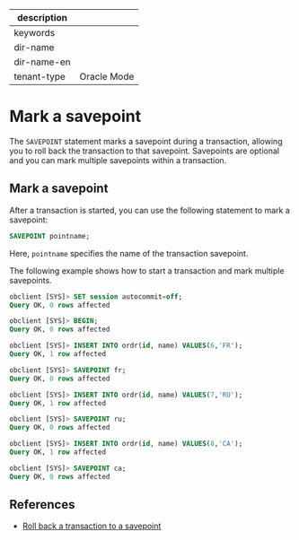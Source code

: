 |description||
|---|---|
|keywords||
|dir-name||
|dir-name-en||
|tenant-type|Oracle Mode|

# Mark a savepoint

The `SAVEPOINT` statement marks a savepoint during a transaction, allowing you to roll back the transaction to that savepoint. Savepoints are optional and you can mark multiple savepoints within a transaction.

## Mark a savepoint

After a transaction is started, you can use the following statement to mark a savepoint:

```sql
SAVEPOINT pointname;
```

Here, `pointname` specifies the name of the transaction savepoint.

The following example shows how to start a transaction and mark multiple savepoints.

```sql
obclient [SYS]> SET session autocommit=off;
Query OK, 0 rows affected

obclient [SYS]> BEGIN;
Query OK, 0 rows affected

obclient [SYS]> INSERT INTO ordr(id, name) VALUES(6,'FR');
Query OK, 1 row affected

obclient [SYS]> SAVEPOINT fr;
Query OK, 0 rows affected

obclient [SYS]> INSERT INTO ordr(id, name) VALUES(7,'RU');
Query OK, 1 row affected

obclient [SYS]> SAVEPOINT ru;
Query OK, 0 rows affected

obclient [SYS]> INSERT INTO ordr(id, name) VALUES(8,'CA');
Query OK, 1 row affected

obclient [SYS]> SAVEPOINT ca;
Query OK, 0 rows affected
```

## References

* [Roll back a transaction to a savepoint](../300.transaction-savepoints-of-oracle-mode/200.rollback-to-a-savepoint-of-oracle-mode.md)
